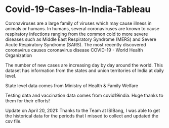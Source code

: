 # Covid-19-Cases-In-India-Tableau


Coronaviruses are a large family of viruses which may cause illness in animals or humans. In humans, several coronaviruses are known to cause respiratory infections ranging from the common cold to more severe diseases such as Middle East Respiratory Syndrome (MERS) and Severe Acute Respiratory Syndrome (SARS). The most recently discovered coronavirus causes coronavirus disease COVID-19 - World Health Organization

The number of new cases are increasing day by day around the world. This dataset has information from the states and union territories of India at daily level.

State level data comes from Ministry of Health & Family Welfare

Testing data and vaccination data comes from covid19india. Huge thanks to them for their efforts!

Update on April 20, 2021: Thanks to the Team at ISIBang, I was able to get the historical data for the periods that I missed to collect and updated the csv file.
